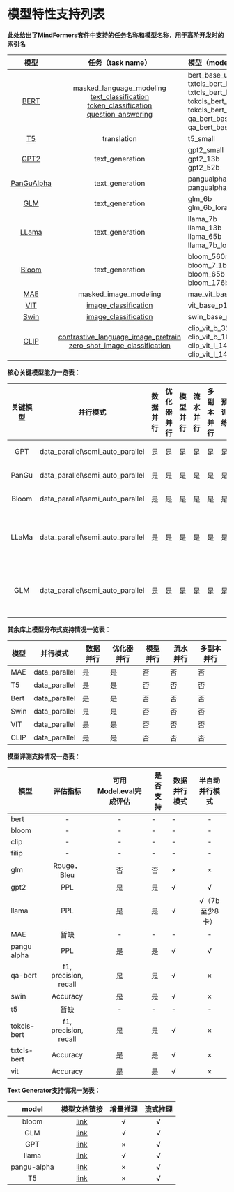 # 模型特性支持列表

**此处给出了MindFormers套件中支持的任务名称和模型名称，用于高阶开发时的索引名**

|                             模型                             |                      任务（task name）                       | 模型（model name）                                           |
| :----------------------------------------------------------: | :----------------------------------------------------------: | :----------------------------------------------------------- |
| [BERT](../model_cards/bert.md) | masked_language_modeling<br>[text_classification](../task_cards/text_classification.md)<br>[token_classification](../task_cards/token_classification.md)<br>[question_answering](../task_cards/question_answering.md) | bert_base_uncased <br>txtcls_bert_base_uncased<br>txtcls_bert_base_uncased_mnli <br>tokcls_bert_base_chinese<br>tokcls_bert_base_chinese_cluener <br>qa_bert_base_uncased<br>qa_bert_base_chinese_uncased |
| [T5](../model_cards/t5.md) |                         translation                          | t5_small                                                     |
| [GPT2](../model_cards/gpt2.md) |                       text_generation                        | gpt2_small <br>gpt2_13b <br>gpt2_52b                         |
| [PanGuAlpha](../model_cards/pangualpha.md) |                       text_generation                        | pangualpha_2_6_b<br>pangualpha_13b                           |
| [GLM](../model_cards/glm.md) |                       text_generation                        | glm_6b<br>glm_6b_lora                                        |
| [LLama](../model_cards/llama.md) |                       text_generation                        | llama_7b <br>llama_13b <br>llama_65b <br>llama_7b_lora       |
|                            [Bloom](../model_cards/bloom.md)                             |                       text_generation                        | bloom_560m<br>bloom_7.1b <br>bloom_65b<br>bloom_176b         |
| [MAE](../model_cards/mae.md) |                    masked_image_modeling                     | mae_vit_base_p16                                             |
| [VIT](../model_cards/vit.md) | [image_classification](../task_cards/image_classification.md) | vit_base_p16                                                 |
| [Swin](../model_cards/swin.md) | [image_classification](../task_cards/image_classification.md) | swin_base_p4w7                                               |
| [CLIP](../model_cards/clip.md) | [contrastive_language_image_pretrain](../task_cards/contrastive_language_image_pretrain.md)<br>[zero_shot_image_classification](../task_cards/zero_shot_image_classification.md) | clip_vit_b_32<br>clip_vit_b_16 <br>clip_vit_l_14<br>clip_vit_l_14@336 |

**核心关键模型能力一览表：**

| 关键模型 |             并行模式             | 数据并行 | 优化器并行 | 模型并行 | 流水并行 | 多副本并行 | 预训练 |        微调        |      评估      | 推理 |
| :------: | :------------------------------: | :------: | :--------: | :------: | :------: | :--------: | ------ | :----------------: | :------------: | ---: |
|   GPT    | data_parallel\semi_auto_parallel |    是    |     是     |    是    |    是    |     是     | 是     |      全参微调      |    PPL评估     | 推理 |
|  PanGu   | data_parallel\semi_auto_parallel |    是    |     是     |    是    |    是    |     是     | 是     |      全参微调      |    PPL评估     | 推理 |
|  Bloom   | data_parallel\semi_auto_parallel |    是    |     是     |    是    |    是    |     是     | 是     |      全参微调      |     不支持     | 推理 |
|  LLaMa   | data_parallel\semi_auto_parallel |    是    |     是     |    是    |    是    |     是     | 是     | 全参微调，Lora微调 |    PPL评估     | 推理 |
|   GLM    | data_parallel\semi_auto_parallel |    是    |     是     |    是    |    是    |     是     | 是     | 全参微调，Lora微调 | Blue/Rouge评估 | 推理 |

**其余库上模型分布式支持情况一览表：**

| 模型 | 并行模式      | 数据并行 | 优化器并行 | 模型并行 | 流水并行 | 多副本并行 |
| ---- | ------------- | -------- | ---------- | -------- | -------- | ---------- |
| MAE  | data_parallel | 是       | 是         | 否       | 否       | 否         |
| T5   | data_parallel | 是       | 是         | 否       | 否       | 否         |
| Bert | data_parallel | 是       | 是         | 否       | 否       | 否         |
| Swin | data_parallel | 是       | 是         | 否       | 否       | 否         |
| VIT  | data_parallel | 是       | 是         | 否       | 否       | 否         |
| CLIP | data_parallel | 是       | 是         | 否       | 否       | 否         |

**模型评测支持情况一览表：**

| 模型        |       评估指标        | 可用Model.eval完成评估 | 是否支持 | 数据并行模式 | 半自动并行模式  |
| ----------- | :-------------------: | :--------------------: | -------- | ------------ | :-------------: |
| bert        |           -           |           -            | -        | -            |        -        |
| bloom       |           -           |           -            | -        | -            |        -        |
| clip        |           -           |           -            | -        | -            |        -        |
| filip       |           -           |           -            | -        | -            |        -        |
| glm         |      Rouge，Bleu      |           否           | 否       | ×            |        ×        |
| gpt2        |          PPL          |           是           | 是       | √            |        √        |
| llama       |          PPL          |           是           | 是       | √            | √（7b 至少8卡） |
| MAE         |         暂缺          |           -            | -        | -            |        -        |
| pangu alpha |          PPL          |           是           | 是       | √            |        √        |
| qa-bert     | f1, precision, recall |           是           | 是       | √            |        ×        |
| swin        |       Accuracy        |           是           | 是       | √            |        ×        |
| t5          |         暂缺          |           -            | -        | -            |        -        |
| tokcls-bert | f1, precision, recall |           是           | 是       | √            |        ×        |
| txtcls-bert |       Accuracy        |           是           | 是       | √            |        ×        |
| vit         |       Accuracy        |           是           | 是       | √            |        ×        |

**Text Generator支持情况一览表：**

|    model    |                         模型文档链接                         | 增量推理 | 流式推理 |
| :---------: | :----------------------------------------------------------: | :------: | :------: |
|    bloom    | [link](../model_cards/bloom.md) |    √     |    √     |
|     GLM     | [link](../model_cards/glm.md) |    √     |    √     |
|     GPT     | [link](../model_cards/gpt2.md) |    ×     |    √     |
|    llama    | [link](../model_cards/llama.md) |    √     |    √     |
| pangu-alpha | [link](../model_cards/pangualpha.md) |    ×     |    √     |
|     T5      | [link](../model_cards/t5.md) |    ×     |    √     |
